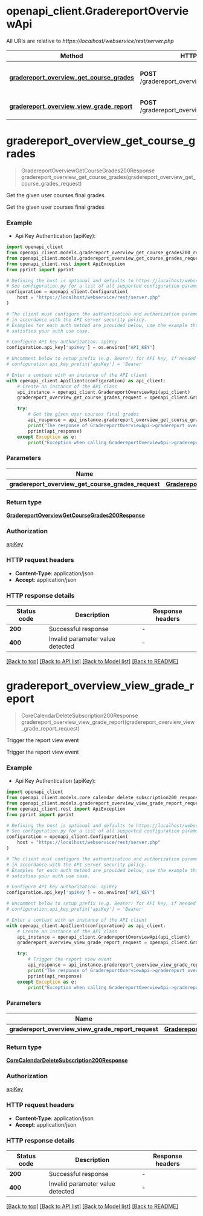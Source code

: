 # openapi_client.GradereportOverviewApi

All URIs are relative to *https://localhost/webservice/rest/server.php*

Method | HTTP request | Description
------------- | ------------- | -------------
[**gradereport_overview_get_course_grades**](GradereportOverviewApi.md#gradereport_overview_get_course_grades) | **POST** /gradereport_overview_get_course_grades | Get the given user courses final grades
[**gradereport_overview_view_grade_report**](GradereportOverviewApi.md#gradereport_overview_view_grade_report) | **POST** /gradereport_overview_view_grade_report | Trigger the report view event


# **gradereport_overview_get_course_grades**
> GradereportOverviewGetCourseGrades200Response gradereport_overview_get_course_grades(gradereport_overview_get_course_grades_request)

Get the given user courses final grades

Get the given user courses final grades

### Example

* Api Key Authentication (apiKey):

```python
import openapi_client
from openapi_client.models.gradereport_overview_get_course_grades200_response import GradereportOverviewGetCourseGrades200Response
from openapi_client.models.gradereport_overview_get_course_grades_request import GradereportOverviewGetCourseGradesRequest
from openapi_client.rest import ApiException
from pprint import pprint

# Defining the host is optional and defaults to https://localhost/webservice/rest/server.php
# See configuration.py for a list of all supported configuration parameters.
configuration = openapi_client.Configuration(
    host = "https://localhost/webservice/rest/server.php"
)

# The client must configure the authentication and authorization parameters
# in accordance with the API server security policy.
# Examples for each auth method are provided below, use the example that
# satisfies your auth use case.

# Configure API key authorization: apiKey
configuration.api_key['apiKey'] = os.environ["API_KEY"]

# Uncomment below to setup prefix (e.g. Bearer) for API key, if needed
# configuration.api_key_prefix['apiKey'] = 'Bearer'

# Enter a context with an instance of the API client
with openapi_client.ApiClient(configuration) as api_client:
    # Create an instance of the API class
    api_instance = openapi_client.GradereportOverviewApi(api_client)
    gradereport_overview_get_course_grades_request = openapi_client.GradereportOverviewGetCourseGradesRequest() # GradereportOverviewGetCourseGradesRequest | 

    try:
        # Get the given user courses final grades
        api_response = api_instance.gradereport_overview_get_course_grades(gradereport_overview_get_course_grades_request)
        print("The response of GradereportOverviewApi->gradereport_overview_get_course_grades:\n")
        pprint(api_response)
    except Exception as e:
        print("Exception when calling GradereportOverviewApi->gradereport_overview_get_course_grades: %s\n" % e)
```



### Parameters


Name | Type | Description  | Notes
------------- | ------------- | ------------- | -------------
 **gradereport_overview_get_course_grades_request** | [**GradereportOverviewGetCourseGradesRequest**](GradereportOverviewGetCourseGradesRequest.md)|  | 

### Return type

[**GradereportOverviewGetCourseGrades200Response**](GradereportOverviewGetCourseGrades200Response.md)

### Authorization

[apiKey](../README.md#apiKey)

### HTTP request headers

 - **Content-Type**: application/json
 - **Accept**: application/json

### HTTP response details

| Status code | Description | Response headers |
|-------------|-------------|------------------|
**200** | Successful response |  -  |
**400** | Invalid parameter value detected |  -  |

[[Back to top]](#) [[Back to API list]](../README.md#documentation-for-api-endpoints) [[Back to Model list]](../README.md#documentation-for-models) [[Back to README]](../README.md)

# **gradereport_overview_view_grade_report**
> CoreCalendarDeleteSubscription200Response gradereport_overview_view_grade_report(gradereport_overview_view_grade_report_request)

Trigger the report view event

Trigger the report view event

### Example

* Api Key Authentication (apiKey):

```python
import openapi_client
from openapi_client.models.core_calendar_delete_subscription200_response import CoreCalendarDeleteSubscription200Response
from openapi_client.models.gradereport_overview_view_grade_report_request import GradereportOverviewViewGradeReportRequest
from openapi_client.rest import ApiException
from pprint import pprint

# Defining the host is optional and defaults to https://localhost/webservice/rest/server.php
# See configuration.py for a list of all supported configuration parameters.
configuration = openapi_client.Configuration(
    host = "https://localhost/webservice/rest/server.php"
)

# The client must configure the authentication and authorization parameters
# in accordance with the API server security policy.
# Examples for each auth method are provided below, use the example that
# satisfies your auth use case.

# Configure API key authorization: apiKey
configuration.api_key['apiKey'] = os.environ["API_KEY"]

# Uncomment below to setup prefix (e.g. Bearer) for API key, if needed
# configuration.api_key_prefix['apiKey'] = 'Bearer'

# Enter a context with an instance of the API client
with openapi_client.ApiClient(configuration) as api_client:
    # Create an instance of the API class
    api_instance = openapi_client.GradereportOverviewApi(api_client)
    gradereport_overview_view_grade_report_request = openapi_client.GradereportOverviewViewGradeReportRequest() # GradereportOverviewViewGradeReportRequest | 

    try:
        # Trigger the report view event
        api_response = api_instance.gradereport_overview_view_grade_report(gradereport_overview_view_grade_report_request)
        print("The response of GradereportOverviewApi->gradereport_overview_view_grade_report:\n")
        pprint(api_response)
    except Exception as e:
        print("Exception when calling GradereportOverviewApi->gradereport_overview_view_grade_report: %s\n" % e)
```



### Parameters


Name | Type | Description  | Notes
------------- | ------------- | ------------- | -------------
 **gradereport_overview_view_grade_report_request** | [**GradereportOverviewViewGradeReportRequest**](GradereportOverviewViewGradeReportRequest.md)|  | 

### Return type

[**CoreCalendarDeleteSubscription200Response**](CoreCalendarDeleteSubscription200Response.md)

### Authorization

[apiKey](../README.md#apiKey)

### HTTP request headers

 - **Content-Type**: application/json
 - **Accept**: application/json

### HTTP response details

| Status code | Description | Response headers |
|-------------|-------------|------------------|
**200** | Successful response |  -  |
**400** | Invalid parameter value detected |  -  |

[[Back to top]](#) [[Back to API list]](../README.md#documentation-for-api-endpoints) [[Back to Model list]](../README.md#documentation-for-models) [[Back to README]](../README.md)

